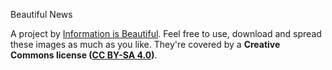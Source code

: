 Beautiful News

 A project by [Information is Beautiful](https://informationisbeautiful.net/).  Feel free to use, download and spread these images as much as you like. They're covered by a **Creative Commons license ([CC BY-SA 4.0](https://creativecommons.org/licenses/by-sa/4.0/))**.